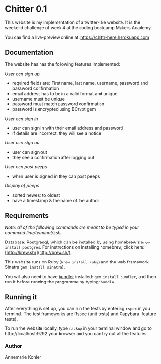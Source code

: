 # Chitter 0.1

This website is my implementation of a twitter-like website. It is the weekend challenge of week 4 at the coding bootcamp Makers Academy.

You can find a live-preview online at: https://chittr-here.herokuapp.com

## Documentation

The website has has the following features implemented:

*User can sign up*
* required fields are: First name, last name, username, password and password confirmation
* email address has to be in a valid format and unique
* username must be unique
* password must match password confirmation
* password is encrypted using BCrypt gem

*User can sign in*
* user can sign in with their email address and password
* if details are incorrect, they will see a notice

*User can sign out*
* user can sign out
* they see a confirmation after logging out

*User can post peeps*
* when user is signed in they can post peeps

*Display of peeps*
* sorted newest to oldest
* have a timestamp & the name of the author

## Requirements
*Note: all of the following commands are meant to be typed in your command line/terminal/zsh..*

Database: Postgresql, which can be installed by using homebrew's `brew install postgres`. For instructions on installing homebrew, click here: [http://brew.sh/](http://brew.sh/).

This website runs on Ruby (`brew install ruby`) and the web framework Sinatra(`gem install sinatra`).

You will also need to have [bundler](http://bundler.io/) installed: `gem install bundler`, and then run it before running the programme by typing: `bundle`.

## Running it
After everything is set up, you can run the tests by entering `rspec` in you terminal. The test frameworks are Rspec (unit tests) and Capybara (feature tests).

To run the website locally, type `rackup` in your terminal window and go to http://localhost:9292 your browser and you can try out all the features.

### Author

Annemarie Kohler
